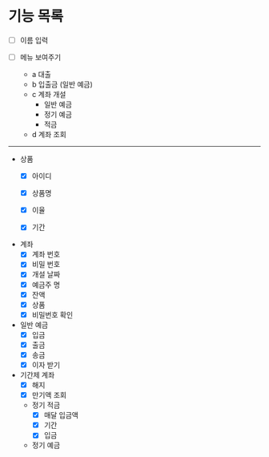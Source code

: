 # 기능 목록

- [ ] 이름 입력

- [ ] 메뉴 보여주기
    - a 대출
    - b 입출금 (일반 예금)
    - c 계좌 개설
        - 일반 예금
        - 정기 예금
        - 적금
    - d 계좌 조회
 
---

- 상품
  - [x] 아이디
  - [x] 상품명
  - [x] 이율
  - [x] 기간
  

- 계좌
  - [x] 계좌 번호
  - [x] 비밀 번호
  - [x] 개설 날짜
  - [x] 예금주 명
  - [x] 잔액
  - [x] 상품
  - [x] 비밀번호 확인

- 일반 예금
  - [x] 입금
  - [x] 출금
  - [x] 송금
  - [x] 이자 받기

- 기간제 계좌
  - [x] 해지
  - [x] 만기액 조회
  
  - 정기 적금
    - [x] 매달 입금액
    - [x] 기간
    - [x] 입금

  - 정기 예금

